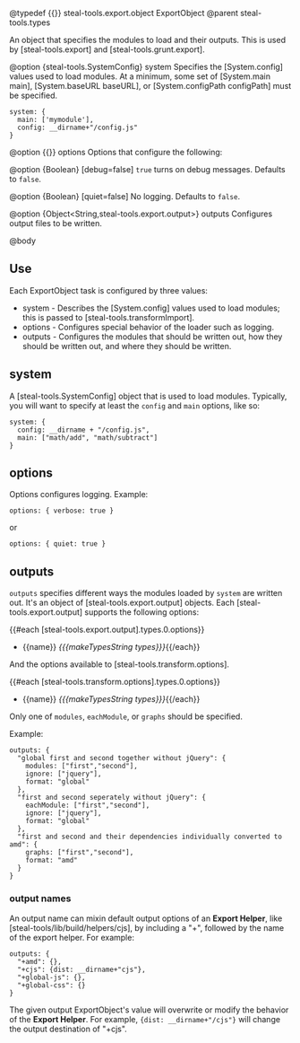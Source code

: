 @typedef {{}} steal-tools.export.object ExportObject
@parent steal-tools.types

An object that specifies the modules to load and their outputs. This is used by
[steal-tools.export] and [steal-tools.grunt.export].

@option {steal-tools.SystemConfig} system Specifies the [System.config] values used 
to load modules.  At a minimum, some set of [System.main main], [System.baseURL baseURL],
or [System.configPath configPath] must be specified.

```
system: {
  main: ['mymodule'],
  config: __dirname+"/config.js"
}
```

@option {{}} options Options that configure the following:

  @option {Boolean} [debug=false] `true` turns on debug messages. Defaults to `false`.
  
  @option {Boolean} [quiet=false] No logging.  Defaults to `false`.


@option {Object<String,steal-tools.export.output>} outputs Configures output files to be written.

@body

## Use

Each ExportObject task is configured by three values:

 - system - Describes the [System.config] values used to load modules; this is passed to [steal-tools.transformImport].
 - options - Configures special behavior of the loader such as logging.
 - outputs - Configures the modules that should be written out, how they 
             should be written out, and where they should be written. 

## system

A [steal-tools.SystemConfig] object that is used to load modules. Typically, you will want to specify at least the `config` and `main` options, like so:

    system: {
	  config: __dirname + "/config.js",
      main: ["math/add", "math/subtract"]
    }

## options

Options configures logging. Example:

```
options: { verbose: true }
```

or

```
options: { quiet: true }
```

## outputs

`outputs` specifies different ways the modules loaded by `system` are written out. It's
an object of [steal-tools.export.output] objects.  Each [steal-tools.export.output]
supports the following options:

{{#each [steal-tools.export.output].types.0.options}}
 - {{name}} <i>{{{makeTypesString types}}}</i>{{/each}}

And the options available to [steal-tools.transform.options].

{{#each [steal-tools.transform.options].types.0.options}}
 - {{name}} <i>{{{makeTypesString types}}}</i>{{/each}}

Only one of `modules`, `eachModule`, or `graphs` should be specified. 


Example:

```
outputs: {
  "global first and second together without jQuery": {
    modules: ["first","second"],
    ignore: ["jquery"],
    format: "global"
  },
  "first and second seperately without jQuery": {
    eachModule: ["first","second"],
    ignore: ["jquery"],
    format: "global"
  },
  "first and second and their dependencies individually converted to amd": {
    graphs: ["first","second"],
    format: "amd"
  }
}
```

### output names

An output name can mixin default output options of an __Export Helper__, like [steal-tools/lib/build/helpers/cjs],
by including a "+", followed by the name of the export helper.  For example:

```
outputs: {
  "+amd": {},
  "+cjs": {dist: __dirname+"cjs"},
  "+global-js": {},
  "+global-css": {}
}
```

The given output ExportObject's value will overwrite or modify the behavior of the __Export Helper__.  For example,
`{dist: __dirname+"/cjs"}` will change the output destination of "+cjs".





